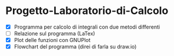 # Progetto-Laboratorio-di-Calcolo
- [x] Programma per calcolo di integrali con due metodi differenti
- [ ] Relazione sul programma (LaTex)
- [x] Plot delle funzioni con GNUPlot
- [x] Flowchart del programma (direi di farla su draw.io)
